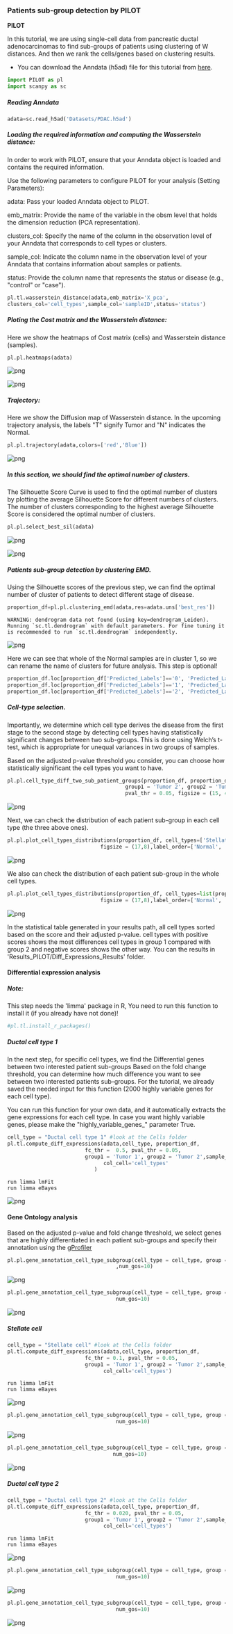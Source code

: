 ### Patients sub-group detection by PILOT



<div class="alert alert-block alert-info">
<b>PILOT</b>

In this tutorial, we are using single-cell data from pancreatic ductal adenocarcinomas to find sub-groups of patients using clustering of W distances. And then we rank the cells/genes based on clustering results.

* You can download the Anndata (h5ad) file for this tutorial from [here](https://costalab.ukaachen.de/open_data/PILOT/PDAC.h5ad).
</div>


```python
import PILOT as pl
import scanpy as sc
```

##### Reading Anndata


```python
adata=sc.read_h5ad('Datasets/PDAC.h5ad')
```

##### Loading the required information and computing the Wasserstein distance:
<div class="alert alert-block alert-info"> In order to work with PILOT, ensure that your Anndata object is loaded and contains the required information.
    
Use the following parameters to configure PILOT for your analysis (Setting Parameters):
    
adata: Pass your loaded Anndata object to PILOT.
    
emb_matrix: Provide the name of the variable in the obsm level that holds the dimension reduction (PCA representation).
    
clusters_col: Specify the name of the column in the observation level of your Anndata that corresponds to cell types or clusters.
    
sample_col: Indicate the column name in the observation level of your Anndata that contains information about samples or patients.
    
status: Provide the column name that represents the status or disease (e.g., "control" or "case").
       
</div>


```python
pl.tl.wasserstein_distance(adata,emb_matrix='X_pca',
clusters_col='cell_types',sample_col='sampleID',status='status')
```

##### Ploting the Cost matrix and the Wasserstein distance:
<div class="alert alert-block alert-info"> 
 Here we show the heatmaps of Cost matrix (cells) and Wasserstein distance (samples).      
</div>


```python
pl.pl.heatmaps(adata)
```


    
![png](Patients_sub_group_detection_files/Patients_sub_group_detection_8_0.png)
    



    
![png](Patients_sub_group_detection_files/Patients_sub_group_detection_8_1.png)
    


##### Trajectory:
<div class="alert alert-block alert-info"> 
 Here we show the Diffusion map of Wasserstein distance. In the upcoming trajectory analysis, the labels "T" signify Tumor and "N" indicates the Normal.
</div>


```python
pl.pl.trajectory(adata,colors=['red','Blue'])
```


    
![png](Patients_sub_group_detection_files/Patients_sub_group_detection_10_0.png)
    


##### In this section, we should find the optimal number of clusters. 
<div class="alert alert-block alert-info"> 
The Silhouette Score Curve is used to find the optimal number of clusters by plotting the average Silhouette Score for different numbers of clusters. The number of clusters corresponding to the highest average Silhouette Score is considered the optimal number of clusters.
</div>



```python
pl.pl.select_best_sil(adata)
```


    
![png](Patients_sub_group_detection_files/Patients_sub_group_detection_12_0.png)
    



    
![png](Patients_sub_group_detection_files/Patients_sub_group_detection_12_1.png)
    


##### Patients sub-group detection by clustering EMD. 
<div class="alert alert-block alert-info"> 
Using the Silhouette scores of the previous step, we can find the optimal number of cluster of patients to detect different stage of disease. 
</div>


```python
proportion_df=pl.pl.clustering_emd(adata,res=adata.uns['best_res'])
```

    WARNING: dendrogram data not found (using key=dendrogram_Leiden). Running `sc.tl.dendrogram` with default parameters. For fine tuning it is recommended to run `sc.tl.dendrogram` independently.



    
![png](Patients_sub_group_detection_files/Patients_sub_group_detection_14_1.png)
    


Here we can see that whole of the Normal samples are in cluster 1, so we can rename the name of clusters for future analysis. This step is optional!


```python
proportion_df.loc[proportion_df['Predicted_Labels']=='0', 'Predicted_Labels'] = 'Tumor 1'
proportion_df.loc[proportion_df['Predicted_Labels']=='1', 'Predicted_Labels'] = 'Normal'
proportion_df.loc[proportion_df['Predicted_Labels']=='2', 'Predicted_Labels'] = 'Tumor 2'
```

##### Cell-type selection. 
<div class="alert alert-block alert-info"> 
Importantly, we determine which cell type derives the disease from the first stage to the second stage by detecting cell types having statistically significant changes between two sub-groups. This is done using Welch’s t-test, which is appropriate for unequal variances in two groups of samples.

Based on the adjusted p-value threshold you consider, you can choose how statistically significant the cell types you want to have.
  
</div>


```python
pl.pl.cell_type_diff_two_sub_patient_groups(proportion_df, proportion_df.columns[0:-2],
                                      group1 = 'Tumor 2', group2 = 'Tumor 1',
                                      pval_thr = 0.05, figsize = (15, 4))
```


    
![png](Patients_sub_group_detection_files/Patients_sub_group_detection_18_0.png)
    


<div class="alert alert-block alert-info"> 
Next, we can check the distribution of each patient sub-group in each cell type (the three above ones).
</div>


```python
pl.pl.plot_cell_types_distributions(proportion_df, cell_types=['Stellate cell','Ductal cell type 2','Ductal cell type 1'],
                              figsize = (17,8),label_order=['Normal', 'Tumor 1', 'Tumor 2'],label_colors=['#FF7F00','#BCD2EE','#1874CD'])
```


    
![png](Patients_sub_group_detection_files/Patients_sub_group_detection_20_0.png)
    


<div class="alert alert-block alert-info"> 
 We also can check the distribution of each patient sub-group in the whole cell types.
</div>


```python
pl.pl.plot_cell_types_distributions(proportion_df, cell_types=list(proportion_df.columns[0:-2]),
                              figsize = (17,8),label_order=['Normal', 'Tumor 1', 'Tumor 2'],label_colors=['#FF7F00','#BCD2EE','#1874CD'])
```


    
![png](Patients_sub_group_detection_files/Patients_sub_group_detection_22_0.png)
    


<div class="alert alert-block alert-info"> 
In the statistical table generated in your results path, all cell types sorted based on the score and their adjusted p-value.
cell types with positive scores shows the most differences cell types in group 1 compared with group 2 and negative scores shows the other way. 
You can the results in 'Results_PILOT/Diff_Expressions_Results' folder.
</div>

#### Differential expression analysis

##### Note:

<div class="alert alert-block alert-info"> 
This step needs the 'limma' package in R, You need to run this function to install it (if you already have not done)!
</div>


```python
#pl.tl.install_r_packages()
```

##### Ductal cell type 1

<div class="alert alert-block alert-info"> 
In the next step, for specific cell types, we find the Differential genes between two interested patient sub-groups
Based on the fold change threshold, you can determine how much difference you want to see between two interested patients sub-groups. For the tutorial, we already saved the needed input for this function (2000 highly variable genes for each cell type). 
    
You can run this function for your own data, and it automatically extracts the gene expressions for each cell type. In case you want highly variable genes, please make the "highly_variable_genes_" parameter True.
</div>


```python
cell_type = "Ductal cell type 1" #look at the Cells folder
pl.tl.compute_diff_expressions(adata,cell_type, proportion_df,
                         fc_thr =  0.5, pval_thr = 0.05,
                         group1 = 'Tumor 1', group2 = 'Tumor 2',sample_col='sampleID',
                               col_cell='cell_types'
                            )
```

    run limma lmFit
    run limma eBayes



    
![png](Patients_sub_group_detection_files/Patients_sub_group_detection_29_1.png)
    


#### Gene Ontology analysis

<div class="alert alert-block alert-info">  Based on the adjusted p-value and fold change threshold, we select genes that are highly differentiated in each patient sub-groups and specify their annotation using the <a href="https://biit.cs.ut.ee/gprofiler/gost">gProfiler</a>
    
</div>


```python
pl.pl.gene_annotation_cell_type_subgroup(cell_type = cell_type, group = 'Tumor 1'
                                   ,num_gos=10)
```


    
![png](Patients_sub_group_detection_files/Patients_sub_group_detection_32_0.png)
    



```python
pl.pl.gene_annotation_cell_type_subgroup(cell_type = cell_type, group = 'Tumor 2',
                                   num_gos=10)
```


    
![png](Patients_sub_group_detection_files/Patients_sub_group_detection_33_0.png)
    


##### Stellate cell


```python
cell_type = "Stellate cell" #look at the Cells folder
pl.tl.compute_diff_expressions(adata,cell_type, proportion_df,
                         fc_thr = 0.1, pval_thr = 0.05,
                         group1 = 'Tumor 1', group2 = 'Tumor 2',sample_col='sampleID',
                               col_cell='cell_types')
```

    run limma lmFit
    run limma eBayes



    
![png](Patients_sub_group_detection_files/Patients_sub_group_detection_35_1.png)
    



```python
pl.pl.gene_annotation_cell_type_subgroup(cell_type = cell_type, group = 'Tumor 1',
                                   num_gos=10)
```


    
![png](Patients_sub_group_detection_files/Patients_sub_group_detection_36_0.png)
    



```python
pl.pl.gene_annotation_cell_type_subgroup(cell_type = cell_type, group = 'Tumor 2',
                                  num_gos=10)
```


    
![png](Patients_sub_group_detection_files/Patients_sub_group_detection_37_0.png)
    


##### Ductal cell type 2


```python
cell_type = "Ductal cell type 2" #look at the Cells folder
pl.tl.compute_diff_expressions(adata,cell_type, proportion_df,
                         fc_thr = 0.020, pval_thr = 0.05,
                         group1 = 'Tumor 1', group2 = 'Tumor 2',sample_col='sampleID',
                               col_cell='cell_types')
```

    run limma lmFit
    run limma eBayes



    
![png](Patients_sub_group_detection_files/Patients_sub_group_detection_39_1.png)
    



```python
pl.pl.gene_annotation_cell_type_subgroup(cell_type = cell_type, group = 'Tumor 1',
                                   num_gos=10)
```


    
![png](Patients_sub_group_detection_files/Patients_sub_group_detection_40_0.png)
    



```python
pl.pl.gene_annotation_cell_type_subgroup(cell_type = cell_type, group = 'Tumor 2',
                                   num_gos=10)
```


    
![png](Patients_sub_group_detection_files/Patients_sub_group_detection_41_0.png)
    



```python

```
